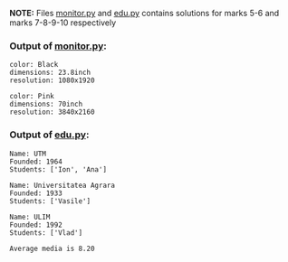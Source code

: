 **NOTE:** Files [monitor.py](./monitor.py) and [edu.py](./edu.py) contains solutions for marks 5-6 and marks 7-8-9-10 respectively
### Output of [monitor.py](./monitor.py):
```
color: Black
dimensions: 23.8inch
resolution: 1080x1920

color: Pink
dimensions: 70inch
resolution: 3840x2160
```
### Output of [edu.py](./edu.py):
```
Name: UTM
Founded: 1964
Students: ['Ion', 'Ana']

Name: Universitatea Agrara
Founded: 1933
Students: ['Vasile']

Name: ULIM
Founded: 1992
Students: ['Vlad']

Average media is 8.20
```
